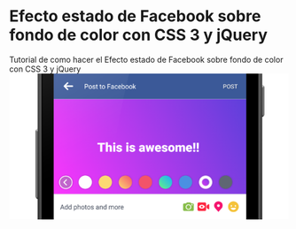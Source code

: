 # Efecto estado de Facebook sobre fondo de color con CSS 3 y jQuery
Tutorial de como hacer el Efecto estado de Facebook sobre fondo de color con CSS 3 y jQuery
<img src="https://raw.githubusercontent.com/collectivecloudperu/efecto_estado_facebook_fondo_color_css_jquery/master/img/fsc.png">

